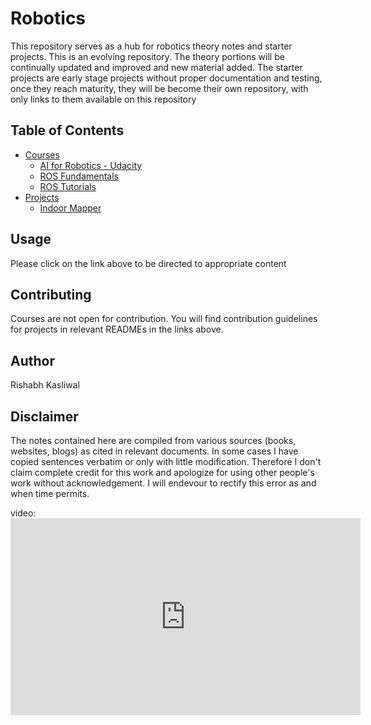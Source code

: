 # Robotics
This repository serves as a hub for robotics theory notes and starter projects. This is an evolving repository. The theory portions will be continually updated and improved and new material added. The starter projects are early stage projects without proper documentation and testing, once they reach maturity, they will be become their own repository, with only links to them available on this repository

## Table of Contents
- [Courses](Courses)
  - [AI for Robotics - Udacity](Courses/AIForRobotics/Notes.md)
  - [ROS Fundamentals](Courses/ROS/Notes.md)
  - [ROS Tutorials](Courses/ROS/Tutorials.md)
- [Projects](Projects)
  - [Indoor Mapper](Projects/IndoorMapper/README.md)

## Usage
Please click on the link above to be directed to appropriate content

## Contributing
Courses are not open for contribution. You will find contribution guidelines for projects in relevant READMEs in the links above. 

## Author 
Rishabh Kasliwal

## Disclaimer
The notes contained here are compiled from various sources (books, websites, blogs) as cited in relevant documents. In some cases I have copied sentences verbatim or only with little modification. Therefore I don't claim complete credit for this work and apologize for using other people's work without acknowledgement. I will endevour to rectify this error as and when time permits. 


video: <iframe width="560" height="315" src="https://www.youtube.com/embed/XvXK_vZ0BNw" frameborder="0" allow="accelerometer; autoplay; clipboard-write; encrypted-media; gyroscope; picture-in-picture" allowfullscreen></iframe>
